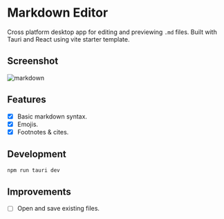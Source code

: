 # Markdown Editor

Cross platform desktop app for editing and previewing `.md` files. Built with Tauri and React using vite starter template.

## Screenshot
![markdown](https://github.com/danimydev/markdown-editor/assets/31113489/b1d3c173-c03b-422d-bd12-d1a9005a4e67)

## Features

- [x] Basic markdown syntax.
- [x] Emojis.
- [x] Footnotes & cites.

## Development

```bash
npm run tauri dev
```

## Improvements
- [ ] Open and save existing files.
